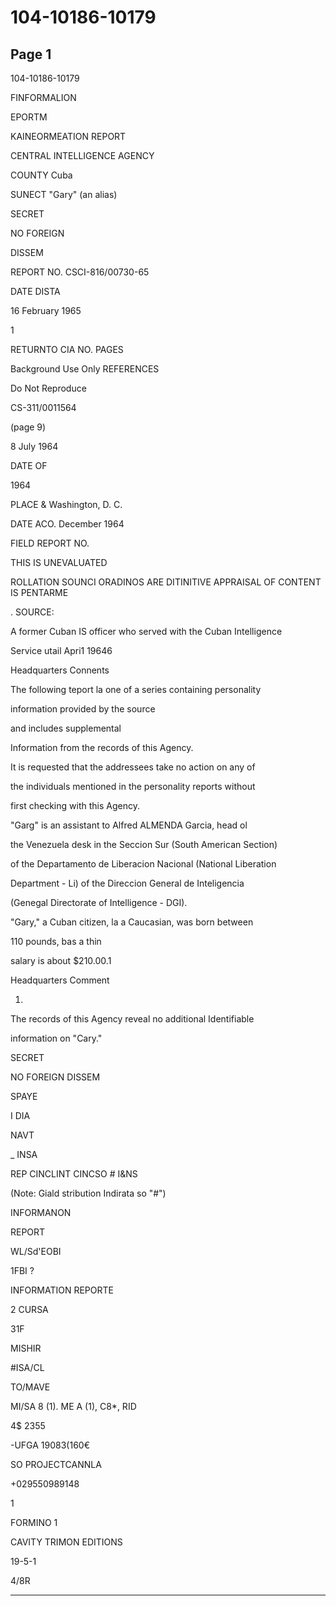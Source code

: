 # 104-10186-10179

## Page 1

104-10186-10179

FINFORMALION

EPORTM

KAINEORMEATION REPORT

CENTRAL INTELLIGENCE AGENCY

COUNTY Cuba

SUNECT "Gary" (an alias)

SECRET

NO FOREIGN

DISSEM

REPORT NO. CSCI-816/00730-65

DATE DISTA

16 February 1965

1

RETURNTO CIA NO. PAGES

Background Use Only REFERENCES

Do Not Reproduce

CS-311/0011564

(page 9)

8 July 1964

DATE OF

1964

PLACE & Washington, D. C.

DATE ACO. December 1964

FIELD REPORT NO.

THIS IS UNEVALUATED

ROLLATION SOUNCI ORADINOS ARE DITINITIVE APPRAISAL OF CONTENT IS PENTARME

. SOURCE:

A former Cuban IS officer who served with the Cuban Intelligence

Service utail Apri1 19646

Headquarters Connents

The following teport la one of a series containing personality

information provided by the source

and includes supplemental

Information from the records of this Agency.

It is requested that the addressees take no action on any of

the individuals mentioned in the personality reports without

first checking with this Agency.

"Garg" is an assistant to Alfred ALMENDA Garcia, head ol

the Venezuela desk in the Seccion Sur (South American Section)

of the Departamento de Liberacion Nacional (National Liberation

Department - Li) of the Direccion General de Inteligencia

(Genegal Directorate of Intelligence - DGI).

"Gary," a Cuban citizen, la a Caucasian, was born between

110 pounds, bas a thin

salary is about $210.00.1

Headquarters Comment

1.

The records of this Agency reveal no additional Identifiable

information on "Cary."

SECRET

NO FOREIGN DISSEM

SPAYE

I DIA

NAVT

_ INSA

REP CINCLINT CINCSO # I&NS

(Note: Giald stribution Indirata so "#")

INFORMANON

REPORT

WL/Sd'EOBI

1FBI ?

INFORMATION REPORTE

2 CURSA

31F

MISHIR

#ISA/CL

TO/MAVE

MI/SA 8 (1). ME A (1), C8*, RID

4$ 2355

-UFGA 19083(160€

SO PROJECTCANNLA

+029550989148

1

FORMINO 1

CAVITY TRIMON EDITIONS

19-5-1

4/8R

---

